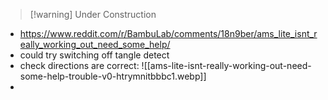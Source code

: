 
> [!warning] Under Construction



- https://www.reddit.com/r/BambuLab/comments/18n9ber/ams_lite_isnt_really_working_out_need_some_help/
- could try switching off tangle detect
- check directions are correct: ![[ams-lite-isnt-really-working-out-need-some-help-trouble-v0-htrymnitbbbc1.webp]]
- 